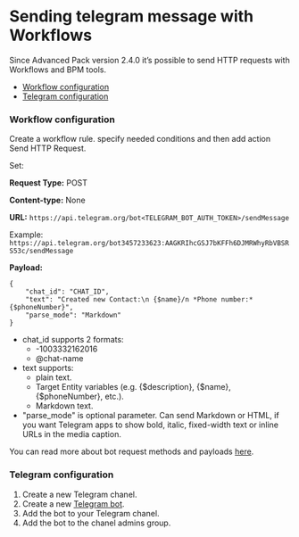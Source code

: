 # Sending telegram message with Workflows

Since Advanced Pack version 2.4.0 it’s possible to send HTTP requests with Workflows and BPM tools.

* [Workflow configuration](#workflow-configuration)
* [Telegram configuration](#telegram-configuration)


### Workflow configuration

Create a workflow rule. specify needed conditions and then add action Send HTTP Request.

Set:

**Request Type:** POST

**Content-type:** None

**URL:** `https://api.telegram.org/bot<TELEGRAM_BOT_AUTH_TOKEN>/sendMessage`

Example: `https://api.telegram.org/bot3457233623:AAGKRIhcGSJ7bKFFh6DJMRWhyRbVBSRS53c/sendMessage`

**Payload:**

```
{
    "chat_id": "CHAT_ID",
    "text": "Created new Contact:\n {$name}/n *Phone number:* {$phoneNumber}",
    "parse_mode": "Markdown"
}
```

* chat_id supports 2 formats:
	- -1003332162016
	- @chat-name
* text supports:
	- plain text.
	- Target Entity variables (e.g. {$description}, {$name}, {$phoneNumber}, etc.).
	- Markdown text. 
* "parse_mode" is optional parameter. Can send Markdown or HTML, if you want Telegram apps to show bold, italic, fixed-width text or inline URLs in the media caption.

You can read more about bot request methods and payloads [here](https://core.telegram.org/bots/api).

### Telegram configuration

1. Create a new Telegram chanel.
2. Create a new [Telegram bot](https://core.telegram.org/bots#3-how-do-i-create-a-bot).
3. Add the bot to your Telegram chanel.
4. Add the bot to the chanel admins group.